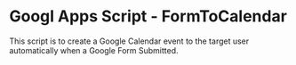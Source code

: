 # Googl Apps Script - FormToCalendar

This script is to create a Google Calendar event to 
the target user automatically when a Google Form Submitted.
